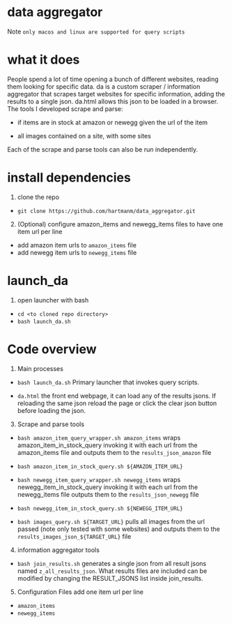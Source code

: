 # data aggregator

Note `only macos and linux are supported for query scripts`

# what it does

People spend a lot of time opening a bunch of different websites, reading them looking for specific data. da is a custom scraper / information aggregator that scrapes target websites for specific information, adding the results to a single json. da.html allows this json to be loaded in a browser. The tools I developed scrape and parse:

- if items are in stock at amazon or newegg given the url of the item

- all images contained on a site, with some sites

Each of the scrape and parse tools can also be run independently.

# install dependencies

1. clone the repo 
- `git clone https://github.com/hartmanm/data_aggregator.git`

2. (Optional) configure amazon_items and newegg_items files to have one item url per line
- add amazon item urls to `amazon_items` file
- add newegg item urls to `newegg_items` file

# launch_da

1. open launcher with bash
- `cd <to cloned repo directory>`
- `bash launch_da.sh`

# Code overview

1. Main processes
- `bash launch_da.sh` Primary launcher that invokes query scripts.

- `da.html` the front end webpage, it can load any of the results jsons. If reloading the same json reload the page or click the clear json button before loading the json.

3. Scrape and parse tools
- `bash amazon_item_query_wrapper.sh amazon_items` wraps amazon_item_in_stock_query invoking it with each url from the amazon_items file and outputs them to the `results_json_amazon` file
- `bash amazon_item_in_stock_query.sh ${AMAZON_ITEM_URL}`	

- `bash newegg_item_query_wrapper.sh newegg_items` wraps newegg_item_in_stock_query invoking it with each url from the newegg_items file outputs them to the `results_json_newegg` file
- `bash newegg_item_in_stock_query.sh ${NEWEGG_ITEM_URL}`		
			
- `bash images_query.sh ${TARGET_URL}` pulls all images from the url passed (note only tested with some websites) and outputs them to the `results_images_json_${TARGET_URL}` file
	
4. information aggregator tools
- `bash join_results.sh` generates a single json from all result jsons named `z_all_results_json`. What results files are included can be modified by changing the RESULT_JSONS list inside join_results.

5. Configuration Files add one item url per line
- `amazon_items`
- `newegg_items`
